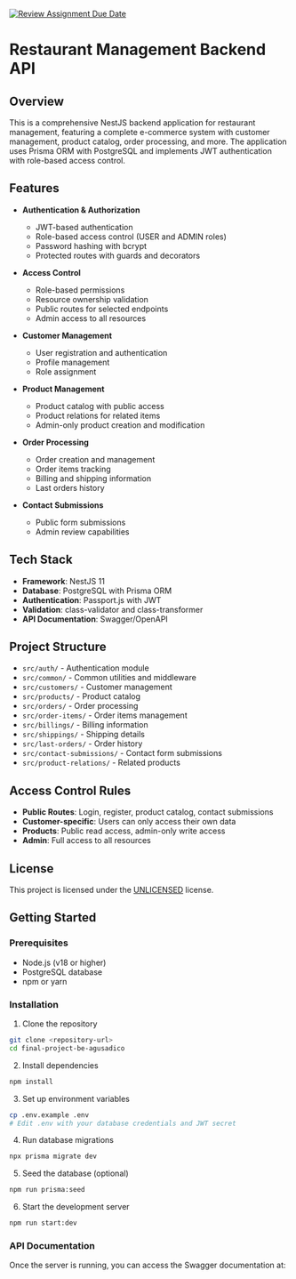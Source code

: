 [![Review Assignment Due Date](https://classroom.github.com/assets/deadline-readme-button-22041afd0340ce965d47ae6ef1cefeee28c7c493a6346c4f15d667ab976d596c.svg)](https://classroom.github.com/a/-xOhkWFR)

# Restaurant Management Backend API

## Overview

This is a comprehensive NestJS backend application for restaurant management, featuring a complete e-commerce system with customer management, product catalog, order processing, and more. The application uses Prisma ORM with PostgreSQL and implements JWT authentication with role-based access control.

## Features

- **Authentication & Authorization**
  - JWT-based authentication
  - Role-based access control (USER and ADMIN roles)
  - Password hashing with bcrypt
  - Protected routes with guards and decorators

- **Access Control**
  - Role-based permissions
  - Resource ownership validation
  - Public routes for selected endpoints
  - Admin access to all resources

- **Customer Management**
  - User registration and authentication
  - Profile management
  - Role assignment

- **Product Management**
  - Product catalog with public access
  - Product relations for related items
  - Admin-only product creation and modification

- **Order Processing**
  - Order creation and management
  - Order items tracking
  - Billing and shipping information
  - Last orders history

- **Contact Submissions**
  - Public form submissions
  - Admin review capabilities

## Tech Stack

- **Framework**: NestJS 11
- **Database**: PostgreSQL with Prisma ORM
- **Authentication**: Passport.js with JWT
- **Validation**: class-validator and class-transformer
- **API Documentation**: Swagger/OpenAPI


## Project Structure

- `src/auth/` - Authentication module
- `src/common/` - Common utilities and middleware
- `src/customers/` - Customer management
- `src/products/` - Product catalog
- `src/orders/` - Order processing
- `src/order-items/` - Order items management
- `src/billings/` - Billing information
- `src/shippings/` - Shipping details
- `src/last-orders/` - Order history
- `src/contact-submissions/` - Contact form submissions
- `src/product-relations/` - Related products

## Access Control Rules

- **Public Routes**: Login, register, product catalog, contact submissions
- **Customer-specific**: Users can only access their own data
- **Products**: Public read access, admin-only write access
- **Admin**: Full access to all resources

## License

This project is licensed under the [UNLICENSED](LICENSE) license.

## Getting Started

### Prerequisites

- Node.js (v18 or higher)
- PostgreSQL database
- npm or yarn

### Installation

1. Clone the repository
```bash
git clone <repository-url>
cd final-project-be-agusadico
```

2. Install dependencies
```bash
npm install
```

3. Set up environment variables
```bash
cp .env.example .env
# Edit .env with your database credentials and JWT secret
```

4. Run database migrations
```bash
npx prisma migrate dev
```

5. Seed the database (optional)
```bash
npm run prisma:seed
```

6. Start the development server
```bash
npm run start:dev
```

### API Documentation

Once the server is running, you can access the Swagger documentation at: